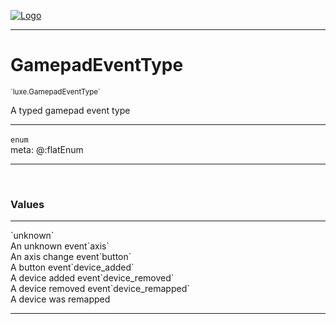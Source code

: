
[![Logo](../../images/logo.png)](../../api/index.html)

---



<h1>GamepadEventType</h1>
<small>`luxe.GamepadEventType`</small>

A typed gamepad event type

---

`enum`
<span class="meta">
<br/>meta: @:flatEnum
</span>


---

&nbsp;
&nbsp;

<h3>Values</h3> <hr/><span class="member signature apipage">`unknown`<br/> </span>
        <span class="small_desc_flat">An unknown event</span><span class="member signature apipage">`axis`<br/> </span>
        <span class="small_desc_flat">An axis change event</span><span class="member signature apipage">`button`<br/> </span>
        <span class="small_desc_flat">A button event</span><span class="member signature apipage">`device_added`<br/> </span>
        <span class="small_desc_flat">A device added event</span><span class="member signature apipage">`device_removed`<br/> </span>
        <span class="small_desc_flat">A device removed event</span><span class="member signature apipage">`device_remapped`<br/> </span>
        <span class="small_desc_flat">A device was remapped</span>







---

&nbsp;
&nbsp;
&nbsp;
&nbsp;